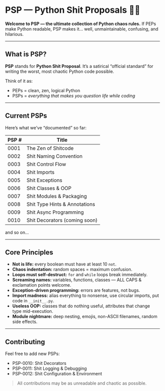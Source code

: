 # PSP — Python Shit Proposals 🐍💀

**Welcome to PSP — the ultimate collection of Python chaos rules.**
If PEPs make Python readable, PSP makes it… well, unmaintainable, confusing, and hilarious.

---

## What is PSP?

**PSP** stands for **Python Shit Proposal**.
It’s a satirical “official standard” for writing the worst, most chaotic Python code possible.

Think of it as:

* PEPs = clean, zen, logical Python
* PSPs = *everything that makes you question life while coding*

---

## Current PSPs

Here’s what we’ve “documented” so far:

| PSP # | Title                         |
|-------|-------------------------------|
| 0001  | The Zen of Shitcode           |
| 0002  | Shit Naming Convention        |
| 0003  | Shit Control Flow             |
| 0004  | Shit Imports                  |
| 0005  | Shit Exceptions               |
| 0006  | Shit Classes & OOP            |
| 0007  | Shit Modules & Packaging      |
| 0008  | Shit Type Hints & Annotations |
| 0009  | Shit Async Programming        |
| 0010  | Shit Decorators (coming soon) |

and so on...

---

## Core Principles

* **Not is life:** every boolean must have at least 10 `not`.
* **Chaos indentation:** random spaces = maximum confusion.
* **Loops must self-destruct:** `for` and `while` loops break immediately.
* **Screaming names:** variables, functions, classes — ALL CAPS & exclamation points welcome.
* **Exception-driven programming:** errors are features, not bugs.
* **Import madness:** alias everything to nonsense, use circular imports, put code in `__init__.py`.
* **Useless OOP:** classes that do nothing useful, attributes that change type mid-execution.
* **Module nightmare:** deep nesting, emojis, non-ASCII filenames, random side effects.

---

## Contributing

Feel free to add new PSPs:

* PSP-0010: Shit Decorators
* PSP-0011: Shit Logging & Debugging
* PSP-0012: Shit Configuration & Environment

> All contributions may be as unreadable and chaotic as possible.
